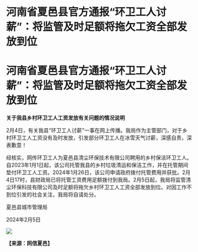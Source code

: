 # 河南省夏邑县官方通报“环卫工人讨薪”：将监管及时足额将拖欠工资全部发放到位

# 河南省夏邑县官方通报“环卫工人讨薪”：将监管及时足额将拖欠工资全部发放到位

**关于我县乡村环卫工人工资发放有关问题的情况说明**

2月4日，有关我县“环卫工人讨薪”一事在网上传播。我局作为主管部门，对于乡村环卫工人工资没有及时发放，引发部分环卫工人在冰雪天气讨薪，深感自责，深表歉意！

经核实，网传环卫工人为夏邑县清尘环保技术有限公司聘用的乡村保洁环卫工人。自2023年1月1日起，该公司托管我县的乡村垃圾清运和保洁工作，并在托管期间垫付环卫工人工资。2024年1月26日，该公司申请政府拨付托管费用并获批。2月4日17时，县财政局已将托管工资费用足额拨付到我局。2月5日起，我局将监管清尘环保科技有限公司及时足额将拖欠乡村环卫工人工资全部发放到位。对因工作不到位引发的社会关注，我局将自请处分。

夏邑县城市管理局

2024年2月5日

![](https://inews.gtimg.com/om_bt/OTB0dT2F1olc2s5QSdrFf-4mIshnjxFjiENbhJnP_ZOCoAA/1000)

**【来源：网信夏邑】**

